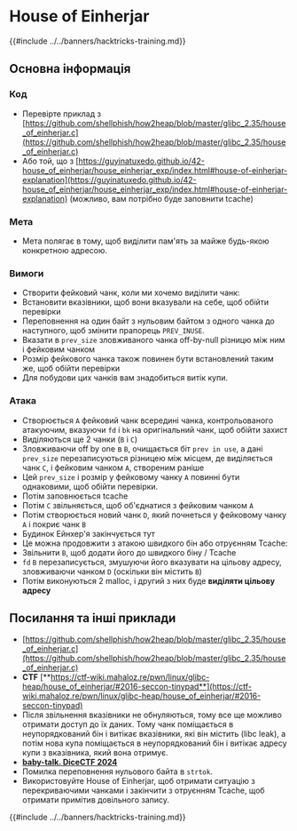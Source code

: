 # House of Einherjar

{{#include ../../banners/hacktricks-training.md}}

## Основна інформація

### Код

- Перевірте приклад з [https://github.com/shellphish/how2heap/blob/master/glibc_2.35/house_of_einherjar.c](https://github.com/shellphish/how2heap/blob/master/glibc_2.35/house_of_einherjar.c)
- Або той, що з [https://guyinatuxedo.github.io/42-house_of_einherjar/house_einherjar_exp/index.html#house-of-einherjar-explanation](https://guyinatuxedo.github.io/42-house_of_einherjar/house_einherjar_exp/index.html#house-of-einherjar-explanation) (можливо, вам потрібно буде заповнити tcache)

### Мета

- Мета полягає в тому, щоб виділити пам'ять за майже будь-якою конкретною адресою.

### Вимоги

- Створити фейковий чанк, коли ми хочемо виділити чанк:
- Встановити вказівники, щоб вони вказували на себе, щоб обійти перевірки
- Переповнення на один байт з нульовим байтом з одного чанка до наступного, щоб змінити прапорець `PREV_INUSE`.
- Вказати в `prev_size` зловживаного чанка off-by-null різницю між ним і фейковим чанком
- Розмір фейкового чанка також повинен бути встановлений таким же, щоб обійти перевірки
- Для побудови цих чанків вам знадобиться витік купи.

### Атака

- Створюється `A` фейковий чанк всередині чанка, контрольованого атакуючим, вказуючи `fd` і `bk` на оригінальний чанк, щоб обійти захист
- Виділяються ще 2 чанки (`B` і `C`)
- Зловживаючи off by one в `B`, очищається біт `prev in use`, а дані `prev_size` перезаписуються різницею між місцем, де виділяється чанк `C`, і фейковим чанком `A`, створеним раніше
- Цей `prev_size` і розмір у фейковому чанку `A` повинні бути однаковими, щоб обійти перевірки.
- Потім заповнюється tcache
- Потім `C` звільняється, щоб об'єднатися з фейковим чанком `A`
- Потім створюється новий чанк `D`, який почнеться у фейковому чанку `A` і покриє чанк `B`
- Будинок Ейнхер'я закінчується тут
- Це можна продовжити з атакою швидкого бін або отруєнням Tcache:
- Звільнити `B`, щоб додати його до швидкого біну / Tcache
- `fd` `B` перезаписується, змушуючи його вказувати на цільову адресу, зловживаючи чанком `D` (оскільки він містить `B`)
- Потім виконуються 2 malloc, і другий з них буде **виділяти цільову адресу**

## Посилання та інші приклади

- [https://github.com/shellphish/how2heap/blob/master/glibc_2.35/house_of_einherjar.c](https://github.com/shellphish/how2heap/blob/master/glibc_2.35/house_of_einherjar.c)
- **CTF** [**https://ctf-wiki.mahaloz.re/pwn/linux/glibc-heap/house_of_einherjar/#2016-seccon-tinypad**](https://ctf-wiki.mahaloz.re/pwn/linux/glibc-heap/house_of_einherjar/#2016-seccon-tinypad)
- Після звільнення вказівники не обнуляються, тому все ще можливо отримати доступ до їх даних. Тому чанк поміщається в неупорядкований бін і витікає вказівники, які він містить (libc leak), а потім нова купа поміщається в неупорядкований бін і витікає адресу купи з вказівника, який вона отримує.
- [**baby-talk. DiceCTF 2024**](https://7rocky.github.io/en/ctf/other/dicectf/baby-talk/)
- Помилка переповнення нульового байта в `strtok`.
- Використовуйте House of Einherjar, щоб отримати ситуацію з перекриваючими чанками і закінчити з отруєнням Tcache, щоб отримати примітив довільного запису.

{{#include ../../banners/hacktricks-training.md}}
